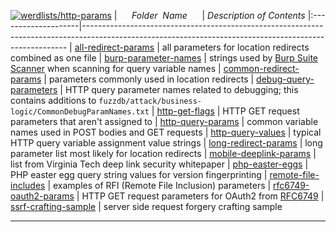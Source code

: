 [![werdlists/http-params](https://img.shields.io/badge/werdlists-http-params-purple/.svg?logo=github&style=popout&longCache=true)](# "werdlists/http-params")
|&nbsp;&nbsp;&nbsp;&nbsp;&nbsp;&nbsp;_Folder&nbsp;&nbsp;Name_&nbsp;&nbsp;&nbsp;&nbsp;&nbsp;&nbsp;| _Description of Contents_
|:--------------------|--------------------------------------------------------------------------------------------------------------------------------------------------------
| [all-redirect-params](all-redirect-params.txt) |  all parameters for location redirects combined as one file 
| [burp-parameter-names](burp-parameter-names.txt) |  strings used by [Burp Suite Scanner](https://portswigger.net/burp) when scanning for query variable names 
| [common-redirect-params](common-redirect-params.txt) |  parameters commonly used in location redirects 
| [debug-query-parameters](debug-query-parameters.txt) |  HTTP query parameter names related to debugging; this contains additions to `fuzzdb/attack/business-logic/CommonDebugParamNames.txt`
| [http-get-flags](http-get-flags.txt) |  HTTP GET request parameters that aren't assigned to 
| [http-query-params](http-query-params.txt) |  common variable names used in POST bodies and GET requests 
| [http-query-values](http-query-values.txt) |  typical HTTP query variable assignment value strings 
| [long-redirect-params](long-redirect-params.txt) |  long parameter list most likely for location redirects 
| [mobile-deeplink-params](mobile-deeplink-params.txt) |  list from Virginia Tech deep link security whitepaper 
| [php-easter-eggs](php-easter-eggs.txt) |  PHP easter egg query string values for version fingerprinting 
| [remote-file-includes](remote-file-includes.txt) |  examples of RFI (Remote File Inclusion) parameters 
| [rfc6749-oauth2-params](rfc6749-oauth2-params.txt) |  HTTP GET request parameters for OAuth2 from [RFC6749](https://tools.ietf.org/html/rfc6749) 
| [ssrf-crafting-sample](ssrf-crafting-sample.txt) |  server side request forgery crafting sample 

* * *

